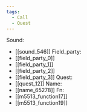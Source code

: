 ```yaml
---
tags:
  - Call
  - Quest
---
```

Sound:
- [[sound_546]]
Field_party:
- [[field_party_0]]
- [[field_party_1]]
- [[field_party_2]]
- [[field_party_3]]
Quest:
- [[quest_12]]
Name:
- [[name_65278]]
Fn:
- [[m5513_function17]]
- [[m5513_function19]]
